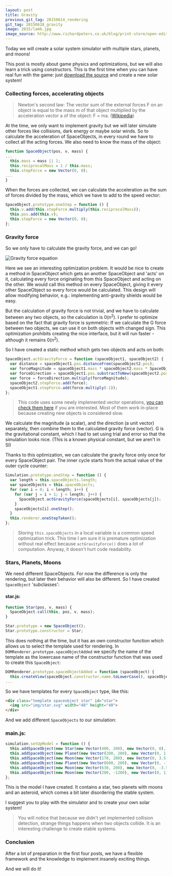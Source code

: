 ```yaml
---
layout: post
title: Gravity
previous_git_tag: 20150614_rendering
git_tag: 20150618_gravity
image: 2015/lamb.jpg
image_source: http://www.richardpeters.co.uk/blog/print-store/open-edition-prints/
---
```


Today we will create a solar system simulator with multiple stars, planets, and moons! 

This post is mostly about game physics and optimizations, but we will also learn a trick using constructors. This is the first time when you can have real fun with the game: just [download the source](https://github.com/tisztamo/protosun/archive/20150618_gravity.zip) and create a new solar system!


### Collecting forces, accelerating objects

> Newton's second law: The vector sum of the external forces F on an object is equal to the mass m of that object multiplied by the acceleration vector a of the object: F = ma. ([Wikipedia](https://en.wikipedia.org/wiki/Newton's_laws_of_motion)) 

At the time, we only want to implement gravity but we will later simulate other forces like collisions, dark energy or maybe solar winds. So to calculate the acceleration of SpaceObjects, in every round we have to collect all the acting forces. We also need to know the mass of the object:

```javascript
function SpaceObject(pos, v, mass) {
...
  this.mass = mass || 1;
  this.reciprocalMass = 1 / this.mass;
  this.stepForce = new Vector(0, 0);
...
}
```

When the forces are collected, we can calculate the acceleration as the sum of forces divided by the mass, which we have to add to the speed vector:

```javascript
SpaceObject.prototype.oneStep = function () {
  this.v.add(this.stepForce.multiply(this.reciprocalMass));
  this.pos.add(this.v);
  this.stepForce = new Vector(0, 0);
};
```

### Gravity force

So we only have to calculate the gravity force, and we can go!

![Gravity force equation](../../../assets/article_images/2015/gravity.png)

Here we see an interesting optimization problem. It would be nice to create a method in SpaceObject which gets an another SpaceObject and 'acts' on it, calculating every force originating from this SpaceObject and acting on the other. We would call this method on every SpaceObject, giving it every other SpaceObject so every force would be calculated. This design will allow modifying behavior, e.g.: implementing anti-gravity shields would be easy.

But the calculation of gravity force is not trivial, and we have to calculate between any two objects, so the calculation is 0(n<sup>2</sup>). I prefer to optimize based on the fact that gravity force is symmetric: If we calculate the G force between two objects, we can use it on both objects with changed sign. This optimization prohibits creating the nice interface, but it will run faster - although it remains 0(n<sup>2</sup>).

So I have created a static method which gets two objects and acts on both: 

```javascript
SpaceObject.actGravityForce = function (spaceObject1, spaceObject2) {
  var distance = spaceObject1.pos.distanceFrom(spaceObject2.pos);
  var forceMagnitude = spaceObject1.mass * spaceObject2.mass * SpaceObject.G / Math.pow(distance, 2);
  var forceDirection = spaceObject1.pos.substractToNew(spaceObject2.pos).toUnitVector();
  var force = forceDirection.multiply(forceMagnitude);
  spaceObject2.stepForce.add(force);
  spaceObject1.stepForce.add(force.multiply(-1));
};
```

> This code uses some newly implemented vector operations, [you can check them here](https://github.com/tisztamo/protosun/commit/d64533c7dbb21d1954106337a12c66b12f3ba93f#commitcomment-11719004) if you are interested. Most of them work in-place because creating new objects is considered slow.

We calculate the magnitude (a scalar), and the direction (a unit vector) separately, then combine them to the calculated gravity force (vector). G is the gravitational constant, which I had to set using trial and error so that the simulation looks nice. (This is a known physical constant, but we aren't in SI)

Thanks to this optimization, we can calculate the gravity force only once for every SpaceObject pair. The inner cycle starts from the actual value of the outer cycle counter:

```javascript
Simulation.prototype.oneStep = function () {
  var length = this.spaceObjects.length;
  var spaceObjects = this.spaceObjects;
  for (var i = 0; i < length; i++) {
    for (var j = i + 1; j < length; j++) {
      SpaceObject.actGravityForce(spaceObjects[i], spaceObjects[j]);
    }
    spaceObjects[i].oneStep();
  }
  this.renderer.oneStepTaken();
};
```

> Storing `this.spaceObjects` in a local variable is a common speed optimization trick. This time I am sure it is premature optimization without real effect because `actGravityForce()` does a lot of computation. Anyway, it doesn't hurt code readability.

### Stars, Planets, Moons

We need different SpaceObjects. For now the difference is only the rendering, but later their behavior will also be different. So I have created `SpaceObject` 'subclasses':

#### star.js:
```javascript
function Star(pos, v, mass) {
  SpaceObject.call(this, pos, v, mass);
}

Star.prototype = new SpaceObject();
Star.prototype.constructor = Star;
```

This does nothing at the time, but it has an own constructor function which allows us to select the template used for rendering. In `DOMRenderer.prototype.spaceObjectAdded` we specify the name of the template as the lowercase name of the constructor function that was used to create this `SpaceObject`:

```javascript
DOMRenderer.prototype.spaceObjectAdded = function (spaceObject) {
  this.createView(spaceObject.constructor.name.toLowerCase(), spaceObject);
...
```

So we have templates for every `SpaceObject` type, like this:

```html
<div class="template spaceobject star" id="star">
  <img src="img/star.svg" width="40" height="40">
</div>
```

And we add different `SpaceObjects` to our simulation:

### main.js:
```javascript
simulation.setUpModel = function () {
  this.addSpaceObject(new Star(new Vector(400, 200), new Vector(0, 0), 5));
  this.addSpaceObject(new Planet(new Vector(200, 200), new Vector(0, 1.5)), 1);
  this.addSpaceObject(new Moon(new Vector(170, 200), new Vector(0, 3.5), 0.1));
  this.addSpaceObject(new Planet(new Vector(600, 200), new Vector(0, -1.5), 1));
  this.addSpaceObject(new Moon(new Vector(630, 200), new Vector(0, -3.5), 0.1));
  this.addSpaceObject(new Moon(new Vector(200, -1200), new Vector(0, 1), 0.1));
};
```

This is the model I have created. It contains a star, two planets with moons and an asteroid, which comes a bit later disordering the stable system.

I suggest you to play with the simulator and to create your own solar system!

> You will notice that because we didn't yet implemented collision detection, strange things happens when two objects collide. It is an interesting challenge to create stable systems. 

### Conclusion

After a lot of preparation in the first four posts, we have a flexible framework and the knowledge to implement insanely exciting things.

And we will do it!
